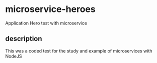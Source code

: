 # microservice-heroes
Application Hero test with microservice

## description
This was a coded test for the study and example of microservices with NodeJS

